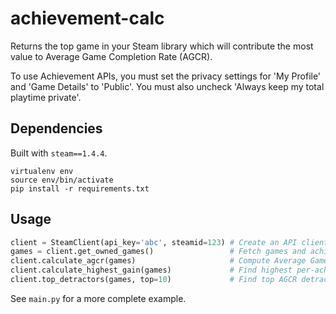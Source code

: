 # achievement-calc

Returns the top game in your Steam library which will contribute the most value
to Average Game Completion Rate (AGCR).

To use Achievement APIs, you must set the privacy settings for 'My Profile' and
'Game Details' to 'Public'. You must also uncheck 'Always keep my total
playtime private'.

## Dependencies

Built with `steam==1.4.4`.
```
virtualenv env
source env/bin/activate
pip install -r requirements.txt
```

## Usage

```python
client = SteamClient(api_key='abc', steamid=123) # Create an API client.
games = client.get_owned_games()                 # Fetch games and achievements from API.
client.calculate_agcr(games)                     # Compute Average Game Completion Rate.
client.calculate_highest_gain(games)             # Find highest per-achievement opportunity.
client.top_detractors(games, top=10)             # Find top AGCR detractors.
```

See `main.py` for a more complete example.
